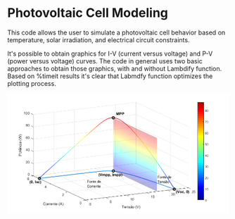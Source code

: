 # Photovoltaic Cell Modeling

This code allows the user to simulate a photovoltaic cell behavior based on temperature, solar irradiation, and electrical circuit constraints.   

It's possible to obtain graphics for I-V (current versus voltage) and P-V (power versus voltage) curves. The code in general uses two basic approaches to obtain those graphics, with and without Lambdify function. Based on %timeit results it's clear that Labmdfy function optimizes the plotting process. 

![](images/curves_pv_iv_3D.png)
